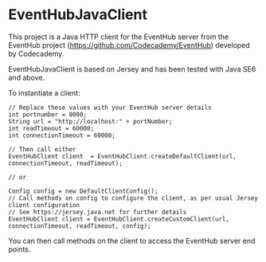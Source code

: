 EventHubJavaClient
==================

This project is a Java HTTP client for the EventHub server from the EventHub project (https://github.com/Codecademy/EventHub) developed by Codecademy.

EventHubJavaClient is based on Jersey and has been tested with Java SE6 and above.

To instantiate a client:

```
// Replace these values with your EventHub server details
int portnumber = 8080;
String url = "http://localhost:" + portNumber;
int readTimeout = 60000;
int connectionTimeout = 60000;

// Then call either
EventHubClient client  = EventHubClient.createDefaultClient(url, connectionTimeout, readTimeout);

// or

Config config = new DefaultClientConfig();
// Call methods on config to configure the client, as per usual Jersey client configuration
// See https://jersey.java.net for further details
EventHubClient client = EventHubClient.createCustomClient(url, connectionTimeout, readTimeout, config);
```

You can then call methods on the client to access the EventHub server end points.